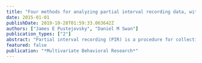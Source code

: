 ```yaml
---
title: "Four methods for analyzing partial interval recording data, with application to single-case research"
date: 2015-01-01
publishDate: 2019-10-28T01:59:33.063642Z
authors: ["James E Pustejovsky", "Daniel M Swan"]
publication_types: ["2"]
abstract: "Partial interval recording (PIR) is a procedure for collecting measurements during direct observation of behavior. It is used in several areas of educational and psychological research, particularly in connection with single-case research. Measurements collected using partial interval recording suffer from construct invalidity because they are not readily interpretable in terms of the underlying characteristics of the behavior. Using an alternating renewal process model for the behavior under observation, we demonstrate that ignoring the construct invalidity of PIR data can produce misleading inferences, such as inferring that an intervention reduces the prevalence of an undesirable behavior when in fact it has the opposite effect. We then propose four different methods for analyzing PIR summary measurements, each of which can be used to draw inferences about interpretable behavioral parameters. We demonstrate the methods by applying them to data from two single-case studies of problem behavior."
featured: false
publication: "*Multivariate Behavioral Research*"
---
```


